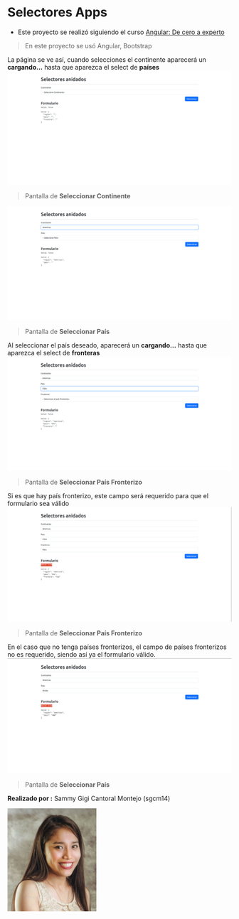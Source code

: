 Selectores Apps
===============
- Este proyecto se realizó siguiendo el curso [Angular: De cero a experto](https://www.udemy.com/course/angular-fernando-herrera/# "Angular: De cero a experto") 
> En este proyecto se usó Angular, Bootstrap

La página se ve así, cuando selecciones el continente aparecerá un **cargando...** hasta que aparezca el select de **países**
![](https://raw.githubusercontent.com/sgcm14/selectores-app/main/doc/imagen1.png)
> Pantalla de **Seleccionar Continente**


![](https://raw.githubusercontent.com/sgcm14/selectores-app/main/doc/imagen2.png)
> Pantalla de **Seleccionar País**

Al seleccionar el país deseado, aparecerá un **cargando...** hasta que aparezca el select de **fronteras**
![](https://raw.githubusercontent.com/sgcm14/selectores-app/main/doc/imagen3.png)
> Pantalla de **Seleccionar País Fronterizo**

Si es que hay país fronterizo, este campo será requerido para que el formulario sea válido
![](https://raw.githubusercontent.com/sgcm14/selectores-app/main/doc/imagen4.png)
> Pantalla de **Seleccionar País Fronterizo**

En el caso que no tenga países fronterizos, el campo de países fronterizos no es requerido, siendo así ya el formulario válido.
![](https://raw.githubusercontent.com/sgcm14/selectores-app/main/doc/imagen5.png)
> Pantalla de **Seleccionar País**


**Realizado por :** Sammy Gigi Cantoral Montejo (sgcm14)

<img src ="https://raw.githubusercontent.com/sgcm14/sgcm14/main/sammy.jpg" width="200">


